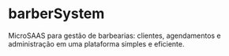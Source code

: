 # barberSystem
MicroSAAS para gestão de barbearias: clientes, agendamentos e administração em uma plataforma simples e eficiente.
